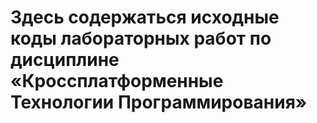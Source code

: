 # Здесь содержаться исходные коды лабораторных работ по дисциплине «Кроссплатформенные Технологии Программирования»

